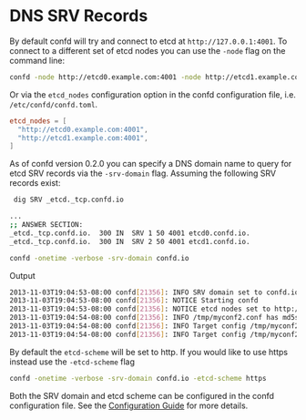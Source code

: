# DNS SRV Records

By default confd will try and connect to etcd at `http://127.0.0.1:4001`. To connect to a different set of etcd nodes you can use the `-node` flag on the command line:

```Bash
confd -node http://etcd0.example.com:4001 -node http://etcd1.example.com:4001
```

Or via the `etcd_nodes` configuration option in the confd configuration file, i.e. `/etc/confd/confd.toml`.

```TOML
etcd_nodes = [
  "http://etcd0.example.com:4001",
  "http://etcd1.example.com:4001",
]
```

As of confd version 0.2.0 you can specify a DNS domain name to query for etcd SRV records via the `-srv-domain` flag. Assuming the following SRV records exist:

```Bash
 dig SRV _etcd._tcp.confd.io
```

```Bash
... 
;; ANSWER SECTION:
_etcd._tcp.confd.io.  300 IN  SRV 1 50 4001 etcd0.confd.io.
_etcd._tcp.confd.io.  300 IN  SRV 2 50 4001 etcd1.confd.io.
```

```Bash
confd -onetime -verbose -srv-domain confd.io
```

Output
```Bash
2013-11-03T19:04:53-08:00 confd[21356]: INFO SRV domain set to confd.io
2013-11-03T19:04:53-08:00 confd[21356]: NOTICE Starting confd
2013-11-03T19:04:53-08:00 confd[21356]: NOTICE etcd nodes set to http://etcd0.confd.io:4001, http://etcd1.confd.io:4001
2013-11-03T19:04:54-08:00 confd[21356]: INFO /tmp/myconf2.conf has md5sum ae5c061f41de8895b6ef70803de9a455 should be 50d4ce679e1cf13e10cd9de90d258996
2013-11-03T19:04:54-08:00 confd[21356]: INFO Target config /tmp/myconf2.conf out of sync
2013-11-03T19:04:54-08:00 confd[21356]: INFO Target config /tmp/myconf2.conf has been updated 
```

By default the `etcd-scheme` will be set to http. If you would like to use https instead use the `-etcd-scheme` flag

```Bash
confd -onetime -verbose -srv-domain confd.io -etcd-scheme https
```

Both the SRV domain and etcd scheme can be configured in the confd configuration file. See the [Configuration Guide](https://github.com/kelseyhightower/confd/wiki/Configuration-Guide) for more details.
